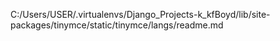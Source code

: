 C:/Users/USER/.virtualenvs/Django_Projects-k_kfBoyd/lib/site-packages/tinymce/static/tinymce/langs/readme.md